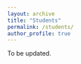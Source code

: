 ```yaml
---
layout: archive
title: "Students"
permalink: /students/
author_profile: true
---
```

To be updated. 
